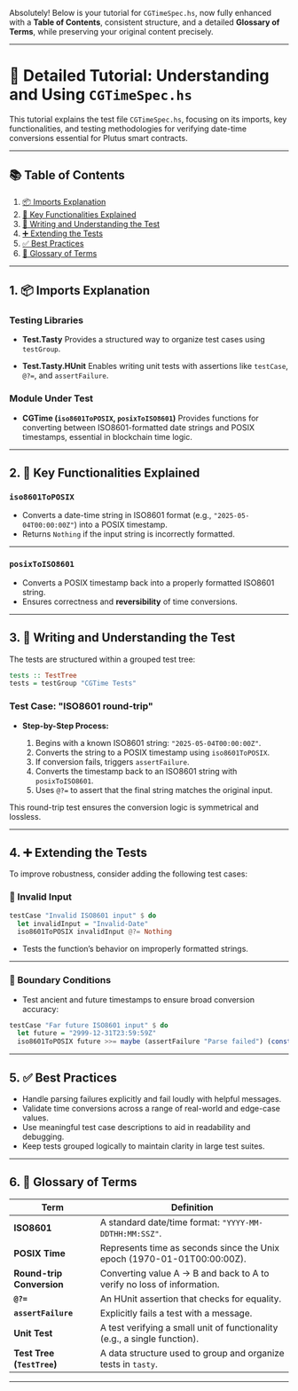 Absolutely! Below is your tutorial for `CGTimeSpec.hs`, now fully enhanced with a **Table of Contents**, consistent structure, and a detailed **Glossary of Terms**, while preserving your original content precisely.

---

# 🧾 Detailed Tutorial: Understanding and Using `CGTimeSpec.hs`

This tutorial explains the test file `CGTimeSpec.hs`, focusing on its imports, key functionalities, and testing methodologies for verifying date-time conversions essential for Plutus smart contracts.

---

## 📚 Table of Contents

1. [📦 Imports Explanation](#1-imports-explanation)
2. [🔧 Key Functionalities Explained](#2-key-functionalities-explained)
3. [🧪 Writing and Understanding the Test](#3-writing-and-understanding-the-test)
4. [➕ Extending the Tests](#4-extending-the-tests)
5. [✅ Best Practices](#5-best-practices)
6. [📘 Glossary of Terms](#6-glossary-of-terms)

---

## 1. 📦 Imports Explanation

### Testing Libraries

* **Test.Tasty**
  Provides a structured way to organize test cases using `testGroup`.

* **Test.Tasty.HUnit**
  Enables writing unit tests with assertions like `testCase`, `@?=`, and `assertFailure`.

### Module Under Test

* **CGTime (`iso8601ToPOSIX`, `posixToISO8601`)**
  Provides functions for converting between ISO8601-formatted date strings and POSIX timestamps, essential in blockchain time logic.

---

## 2. 🔧 Key Functionalities Explained

### `iso8601ToPOSIX`

* Converts a date-time string in ISO8601 format (e.g., `"2025-05-04T00:00:00Z"`) into a POSIX timestamp.
* Returns `Nothing` if the input string is incorrectly formatted.

---

### `posixToISO8601`

* Converts a POSIX timestamp back into a properly formatted ISO8601 string.
* Ensures correctness and **reversibility** of time conversions.

---

## 3. 🧪 Writing and Understanding the Test

The tests are structured within a grouped test tree:

```haskell
tests :: TestTree
tests = testGroup "CGTime Tests"
```

### Test Case: **"ISO8601 round-trip"**

* **Step-by-Step Process:**

  1. Begins with a known ISO8601 string: `"2025-05-04T00:00:00Z"`.
  2. Converts the string to a POSIX timestamp using `iso8601ToPOSIX`.
  3. If conversion fails, triggers `assertFailure`.
  4. Converts the timestamp back to an ISO8601 string with `posixToISO8601`.
  5. Uses `@?=` to assert that the final string matches the original input.

This round-trip test ensures the conversion logic is symmetrical and lossless.

---

## 4. ➕ Extending the Tests

To improve robustness, consider adding the following test cases:

### 🧪 Invalid Input

```haskell
testCase "Invalid ISO8601 input" $ do
  let invalidInput = "Invalid-Date"
  iso8601ToPOSIX invalidInput @?= Nothing
```

* Tests the function’s behavior on improperly formatted strings.

---

### 📅 Boundary Conditions

* Test ancient and future timestamps to ensure broad conversion accuracy:

```haskell
testCase "Far future ISO8601 input" $ do
  let future = "2999-12-31T23:59:59Z"
  iso8601ToPOSIX future >>= maybe (assertFailure "Parse failed") (const $ pure ())
```

---

## 5. ✅ Best Practices

* Handle parsing failures explicitly and fail loudly with helpful messages.
* Validate time conversions across a range of real-world and edge-case values.
* Use meaningful test case descriptions to aid in readability and debugging.
* Keep tests grouped logically to maintain clarity in large test suites.

---

## 6. 📘 Glossary of Terms

| Term                       | Definition                                                                |
| -------------------------- | ------------------------------------------------------------------------- |
| **ISO8601**                | A standard date/time format: `"YYYY-MM-DDTHH:MM:SSZ"`.                    |
| **POSIX Time**             | Represents time as seconds since the Unix epoch (1970-01-01T00:00:00Z).   |
| **Round-trip Conversion**  | Converting value A → B and back to A to verify no loss of information.    |
| **`@?=`**                  | An HUnit assertion that checks for equality.                              |
| **`assertFailure`**        | Explicitly fails a test with a message.                                   |
| **Unit Test**              | A test verifying a small unit of functionality (e.g., a single function). |
| **Test Tree (`TestTree`)** | A data structure used to group and organize tests in `tasty`.             |

---

